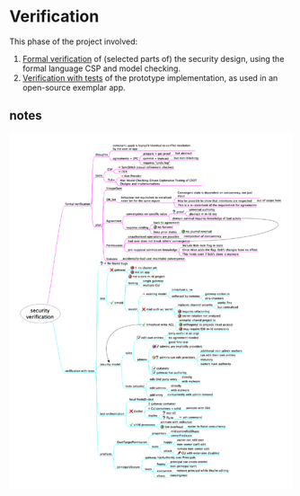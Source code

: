 # Verification

This phase of the project involved:

1. [Formal verification](./formal%20verification.md) of (selected parts of) the security design, using the formal language CSP and model checking.
2. [Verification with tests](./verification%20with%20tests.md) of the prototype implementation, as used in an open-source exemplar app.

## notes

![mindmap](./img/security%20verification.png)
